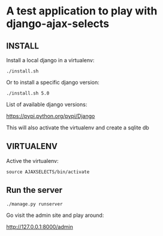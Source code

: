 
# A test application to play with django-ajax-selects

## INSTALL

Install a local django in a virtualenv:

    ./install.sh

Or to install a specific django version:

    ./install.sh 5.0

List of available django versions:

https://pypi.python.org/pypi/Django

This will also activate the virtualenv and create a sqlite db

## VIRTUALENV

Active the virtualenv:

    source AJAXSELECTS/bin/activate


## Run the server

    ./manage.py runserver

Go visit the admin site and play around:

http://127.0.0.1:8000/admin
